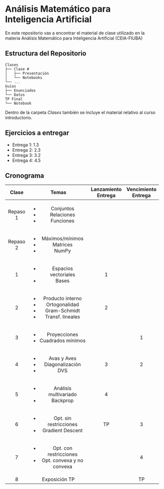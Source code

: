 # Análisis Matemático para Inteligencia Artificial
En este repositorio vas a encontrar el material de clase utilizado en la materia Análisis Matemático para Inteligencia Artificial (CEIA-FIUBA)

## Estructura del Repositorio

```
Clases
├── Clase #
│   ├── Presentación
│   └── Notebooks
└── ...
Guías
├── Enunciados
└── Datos
TP Final
└── Notebook
```

Dentro de la carpeta *Clases* también se incluye el material relativo al curso introductorio.

## Ejercicios a entregar

* Entrega 1: 1.3
* Entrega 2: 2.3 
* Entrega 3: 3.2
* Entrega 4: 4.5 

## Cronograma

Clase | Temas | Lanzamiento<br />Entrega | Vencimiento<br />Entrega
:---: | :---: | :---: | :---:
Repaso 1 | <ul><li>Conjuntos</li><li>Relaciones</li><li>Funciones</li></ul>| | 
Repaso 2 | <ul><li>Máximos/mínimos</li><li>Matrices</li><li>NumPy</li></ul> | |
1 | <ul><li>Espacios vectoriales</li><li>Bases</li></ul> | 1 | 
2 | <ul><li>Producto interno</li><li>Ortogonalidad</li><li>Gram-Schmidt</li><li>Transf. lineales</li></ul> | 2 |
3 | <ul><li>Proyecciones</li><li>Cuadrados mínimos</li></ul> |  | 1
4 | <ul><li>Avas y Aves</li><li>Diagonalización</li><li>DVS</li></ul> | 3 | 2
5 | <ul><li>Análisis multivariado</li><li>Backprop</li></ul> | 4 | 
6 | <ul><li>Opt. sin restricciones</li><li>Gradient Descent</li></ul> | TP | 3
7 | <ul><li>Opt. con restricciones</li><li>Opt. convexa y no convexa</li></ul> | | 4
8 | Exposición TP | | TP


